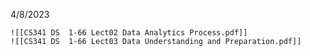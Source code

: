 4/8/2023

	![[CS341 DS  1-66 Lect02 Data Analytics Process.pdf]]
	![[CS341 DS  1-66 Lect03 Data Understanding and Preparation.pdf]]